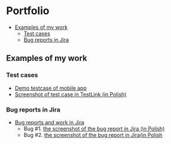 # Portfolio

- [Examples of my work](#examples-of-my-work)
    * [Test cases](#test-cases)
    * [Bug reports in Jira](#bug-reports-in-jira)



## Examples of my work

### Test cases
- [Demo testcase of mobile app](https://docs.google.com/spreadsheets/d/1Lt3Pu5WwYw0EVDGIfjpUg42AZhVfcagA3egjoZdfoGo/edit?usp=sharing) 
- [Screenshot of test case in TestLink (in Polish)](https://drive.google.com/file/d/1sma80W7elr-noMjoT8D55wB--HuibV9e/view?usp=sharing)

### Bug reports in Jira
* [Bug reports and work in Jira](#bug-reports-and-work-in-jira)
    - Bug #1.  [the screenshot of the bug report in Jira (in Polish)](https://drive.google.com/file/d/1VZRvN10YPg2abwmycoaoJ6l8h9UxaVDb/view?usp=sharing)
    - Bug #2. [the screenshot of the bug report in Jira(in Polish](https://drive.google.com/file/d/1q2_sajpeX-86yV85TialJq-QOLKlK6Zv/view?usp=sharing)
      

    
